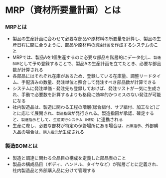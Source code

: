 # MRP（資材所要量計画）とは

### MRPとは
- 製品の生産計画に合わせて必要な部品や原材料の所要量を計算し、製品の生産日程に間に合うように、部品や原材料の`調達計画`を作成するシステムのこと
- MRPでは、製品Aを1個生産するのに必要な部品を階層的にデータ化し、`製造BOM`として予め登録することで、製品Aの生産計画を立てたとき、必要な部品数が計算される
- 各部品にはそれぞれ在庫があるため、登録している在庫量、調整リードタイム、手配済みの数量、発注単位と照合して発注すべき部品数が計算できる
- システムに発注単価・発注先も登録しておけば、発注リストが一気に生成され、手動で必要数を計算するよりも格段に効率的かつミスのない発注が可能になる
- 社内製造品は、製造に関わる工程の階層(総合組付、サブ組付、加工など)ごとに応じて展開され、`製造指図`が発行される。製造指図が承認、確定すると、`製造指示`として、`生産実行システム（MES）`に連携される
- 生産に際し、必要な部材が特定の保管場所にある場合は、`出庫指示`、外部購入品の場合は、`購入指示`が生成される

### 製造BOMとは
- 製造と調達に関わる全品目の構成を定義した部品表のこと
- 製品の構成品目（ボディ、ハンドル、タイヤなど）が階層ごとに定義され、社内製造品と外部購入品に分けて管理する
